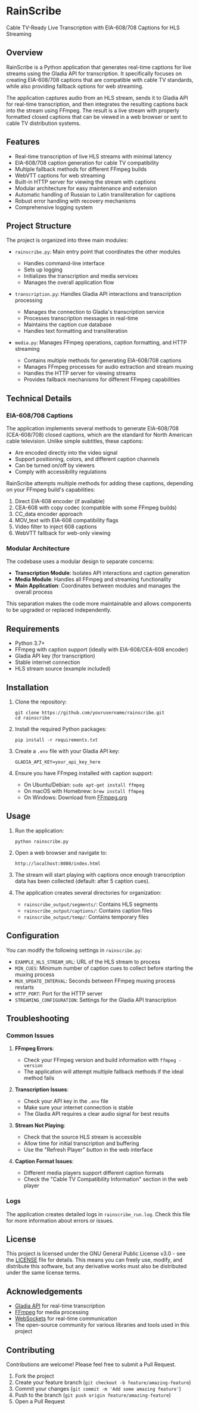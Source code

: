 # RainScribe

Cable TV-Ready Live Transcription with EIA-608/708 Captions for HLS Streaming

## Overview

RainScribe is a Python application that generates real-time captions for live streams using the Gladia API for transcription. It specifically focuses on creating EIA-608/708 captions that are compatible with cable TV standards, while also providing fallback options for web streaming.

The application captures audio from an HLS stream, sends it to Gladia API for real-time transcription, and then integrates the resulting captions back into the stream using FFmpeg. The result is a live stream with properly formatted closed captions that can be viewed in a web browser or sent to cable TV distribution systems.

## Features

- Real-time transcription of live HLS streams with minimal latency
- EIA-608/708 caption generation for cable TV compatibility
- Multiple fallback methods for different FFmpeg builds
- WebVTT captions for web streaming
- Built-in HTTP server for viewing the stream with captions
- Modular architecture for easy maintenance and extension
- Automatic handling of Russian to Latin transliteration for captions
- Robust error handling with recovery mechanisms
- Comprehensive logging system

## Project Structure

The project is organized into three main modules:

- `rainscribe.py`: Main entry point that coordinates the other modules
  - Handles command-line interface
  - Sets up logging
  - Initializes the transcription and media services
  - Manages the overall application flow
  
- `transcription.py`: Handles Gladia API interactions and transcription processing
  - Manages the connection to Gladia's transcription service
  - Processes transcription messages in real-time
  - Maintains the caption cue database
  - Handles text formatting and transliteration
  
- `media.py`: Manages FFmpeg operations, caption formatting, and HTTP streaming
  - Contains multiple methods for generating EIA-608/708 captions
  - Manages FFmpeg processes for audio extraction and stream muxing
  - Handles the HTTP server for viewing streams
  - Provides fallback mechanisms for different FFmpeg capabilities

## Technical Details

### EIA-608/708 Captions

The application implements several methods to generate EIA-608/708 (CEA-608/708) closed captions, which are the standard for North American cable television. Unlike simple subtitles, these captions:

- Are encoded directly into the video signal
- Support positioning, colors, and different caption channels
- Can be turned on/off by viewers
- Comply with accessibility regulations

RainScribe attempts multiple methods for adding these captions, depending on your FFmpeg build's capabilities:

1. Direct EIA-608 encoder (if available)
2. CEA-608 with copy codec (compatible with some FFmpeg builds)
3. CC_data encoder approach
4. MOV_text with EIA-608 compatibility flags
5. Video filter to inject 608 captions
6. WebVTT fallback for web-only viewing

### Modular Architecture

The codebase uses a modular design to separate concerns:

- **Transcription Module**: Isolates API interactions and caption generation
- **Media Module**: Handles all FFmpeg and streaming functionality
- **Main Application**: Coordinates between modules and manages the overall process

This separation makes the code more maintainable and allows components to be upgraded or replaced independently.

## Requirements

- Python 3.7+
- FFmpeg with caption support (ideally with EIA-608/CEA-608 encoder)
- Gladia API key (for transcription)
- Stable internet connection
- HLS stream source (example included)

## Installation

1. Clone the repository:
   ```
   git clone https://github.com/yourusername/rainscribe.git
   cd rainscribe
   ```

2. Install the required Python packages:
   ```
   pip install -r requirements.txt
   ```

3. Create a `.env` file with your Gladia API key:
   ```
   GLADIA_API_KEY=your_api_key_here
   ```

4. Ensure you have FFmpeg installed with caption support:
   - On Ubuntu/Debian: `sudo apt-get install ffmpeg`
   - On macOS with Homebrew: `brew install ffmpeg`
   - On Windows: Download from [FFmpeg.org](https://ffmpeg.org/download.html)

## Usage

1. Run the application:
   ```
   python rainscribe.py
   ```

2. Open a web browser and navigate to:
   ```
   http://localhost:8080/index.html
   ```

3. The stream will start playing with captions once enough transcription data has been collected (default: after 5 caption cues).

4. The application creates several directories for organization:
   - `rainscribe_output/segments/`: Contains HLS segments
   - `rainscribe_output/captions/`: Contains caption files
   - `rainscribe_output/temp/`: Contains temporary files

## Configuration

You can modify the following settings in `rainscribe.py`:

- `EXAMPLE_HLS_STREAM_URL`: URL of the HLS stream to process
- `MIN_CUES`: Minimum number of caption cues to collect before starting the muxing process
- `MUX_UPDATE_INTERVAL`: Seconds between FFmpeg muxing process restarts
- `HTTP_PORT`: Port for the HTTP server
- `STREAMING_CONFIGURATION`: Settings for the Gladia API transcription

## Troubleshooting

### Common Issues

1. **FFmpeg Errors**:
   - Check your FFmpeg version and build information with `ffmpeg -version`
   - The application will attempt multiple fallback methods if the ideal method fails

2. **Transcription Issues**:
   - Check your API key in the `.env` file
   - Make sure your internet connection is stable
   - The Gladia API requires a clear audio signal for best results

3. **Stream Not Playing**:
   - Check that the source HLS stream is accessible
   - Allow time for initial transcription and buffering
   - Use the "Refresh Player" button in the web interface

4. **Caption Format Issues**:
   - Different media players support different caption formats
   - Check the "Cable TV Compatibility Information" section in the web player

### Logs

The application creates detailed logs in `rainscribe_run.log`. Check this file for more information about errors or issues.

## License

This project is licensed under the GNU General Public License v3.0 - see the [LICENSE](LICENSE) file for details. This means you can freely use, modify, and distribute this software, but any derivative works must also be distributed under the same license terms.

## Acknowledgements

- [Gladia API](https://gladia.io/) for real-time transcription
- [FFmpeg](https://ffmpeg.org/) for media processing
- [WebSockets](https://websockets.readthedocs.io/) for real-time communication
- The open-source community for various libraries and tools used in this project

## Contributing

Contributions are welcome! Please feel free to submit a Pull Request.

1. Fork the project
2. Create your feature branch (`git checkout -b feature/amazing-feature`)
3. Commit your changes (`git commit -m 'Add some amazing feature'`)
4. Push to the branch (`git push origin feature/amazing-feature`)
5. Open a Pull Request 